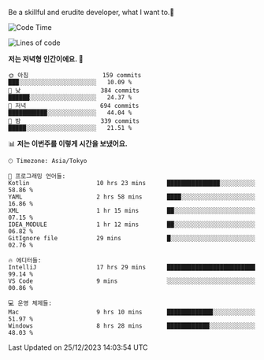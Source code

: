 Be a skillful and erudite developer, what I want to.👶

<!--START_SECTION:waka-->
![Code Time](http://img.shields.io/badge/Code%20Time-382%20hrs%2035%20mins-blue)

![Lines of code](https://img.shields.io/badge/%EC%A0%80%EB%8A%94%20%EC%97%AC%ED%83%9C%EA%B9%8C%EC%A7%80%20-748.2%20thousand%20%EC%A4%84%EC%9D%98%20%EC%BD%94%EB%93%9C%EB%A5%BC%20%EC%9E%91%EC%84%B1%ED%96%88%EC%96%B4%EC%9A%94.-blue)

**저는 저녁형 인간이에요. 🦉** 

```text
🌞 아침                     159 commits         ███░░░░░░░░░░░░░░░░░░░░░░   10.09 % 
🌆 낮　                     384 commits         ██████░░░░░░░░░░░░░░░░░░░   24.37 % 
🌃 저녁                     694 commits         ███████████░░░░░░░░░░░░░░   44.04 % 
🌙 밤　                     339 commits         █████░░░░░░░░░░░░░░░░░░░░   21.51 % 
```


📊 **저는 이번주를 이렇게 시간을 보냈어요.** 

```text
🕑︎ Timezone: Asia/Tokyo

💬 프로그래밍 언어들: 
Kotlin                   10 hrs 23 mins      ███████████████░░░░░░░░░░   58.86 % 
YAML                     2 hrs 58 mins       ████░░░░░░░░░░░░░░░░░░░░░   16.86 % 
XML                      1 hr 15 mins        ██░░░░░░░░░░░░░░░░░░░░░░░   07.15 % 
IDEA_MODULE              1 hr 12 mins        ██░░░░░░░░░░░░░░░░░░░░░░░   06.82 % 
GitIgnore file           29 mins             █░░░░░░░░░░░░░░░░░░░░░░░░   02.76 % 

🔥 에디터들: 
IntelliJ                 17 hrs 29 mins      █████████████████████████   99.14 % 
VS Code                  9 mins              ░░░░░░░░░░░░░░░░░░░░░░░░░   00.86 % 

💻 운영 체제들: 
Mac                      9 hrs 10 mins       █████████████░░░░░░░░░░░░   51.97 % 
Windows                  8 hrs 28 mins       ████████████░░░░░░░░░░░░░   48.03 % 
```


 Last Updated on 25/12/2023 14:03:54 UTC
<!--END_SECTION:waka-->
